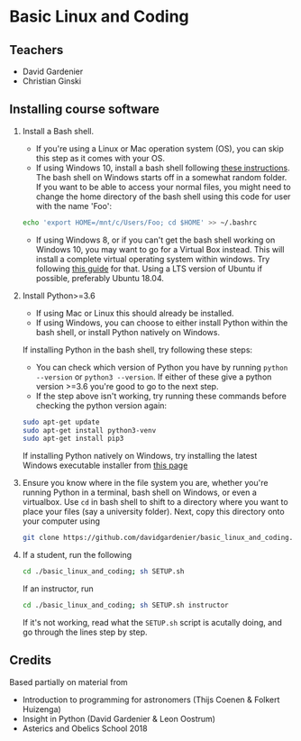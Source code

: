 # Basic Linux and Coding

## Teachers
* David Gardenier
* Christian Ginski

## Installing course software
1. Install a Bash shell.
    * If you're using a Linux or Mac operation system (OS), you can skip this step as it comes with your OS.
    * If using Windows 10, install a bash shell following [these instructions](https://www.howtogeek.com/249966/how-to-install-and-use-the-linux-bash-shell-on-windows-10/). The bash shell on Windows starts off in a somewhat random folder. If you want to be able to access your normal files, you might need to change the home directory of the bash shell using this code for user with the name 'Foo':
    ```bash
    echo 'export HOME=/mnt/c/Users/Foo; cd $HOME' >> ~/.bashrc
    ```
    * If using Windows 8, or if you can't get the bash shell working on Windows 10, you may want to go for a Virtual Box instead. This will install a complete virtual operating system within windows. Try following [this guide](https://itsfoss.com/install-linux-in-virtualbox/) for that. Using a LTS version of Ubuntu if possible, preferably Ubuntu 18.04.

2. Install Python>=3.6
    * If using Mac or Linux this should already be installed.
    * If using Windows, you can choose to either install Python within the bash shell, or install Python natively on Windows.

    If installing Python in the bash shell, try following these steps:
    * You can check which version of Python you have by running `python --version` or `python3 --version`. If either of these give a python version >=3.6 you're good to go to the next step.
    * If the step above isn't working, try running these commands before checking the python version again:
    ```bash
    sudo apt-get update
    sudo apt-get install python3-venv
    sudo apt-get install pip3
    ```

    If installing Python natively on Windows, try installing the latest Windows executable installer from [this page](https://www.python.org/downloads/windows/)

3. Ensure you know where in the file system you are, whether you're running Python in a terminal, bash shell on Windows, or even a virtualbox. Use `cd` in bash shell to shift to a directory where you want to place your files (say a university folder). Next, copy this directory onto your computer using
   ```bash
   git clone https://github.com/davidgardenier/basic_linux_and_coding.git
   ```
4. If a student, run the following
   ```bash
   cd ./basic_linux_and_coding; sh SETUP.sh
   ```
   If an instructor, run
   ```bash
   cd ./basic_linux_and_coding; sh SETUP.sh instructor
   ```
   If it's not working, read what the `SETUP.sh` script is acutally doing, and go through the lines step by step.

## Credits
Based partially on material from
* Introduction to programming for astronomers (Thijs Coenen & Folkert Huizenga)
* Insight in Python (David Gardenier & Leon Oostrum)
* Asterics and Obelics School 2018
